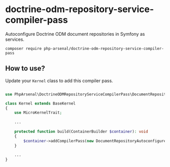 # doctrine-odm-repository-service-compiler-pass

Autoconfigure Doctrine ODM document repositories in Symfony as services.

`composer require php-arsenal/doctrine-odm-repository-service-compiler-pass`

## How to use?

Update your `Kernel` class to add this compiler pass.

```php

use PhpArsenal\DoctrineODMRepositoryServiceCompilerPass\DocumentRepositoryAutoconfigureCompilerPass;

class Kernel extends BaseKernel
{
    use MicroKernelTrait;
    
    ...
    
    protected function build(ContainerBuilder $container): void
    {
        $container->addCompilerPass(new DocumentRepositoryAutoconfigureCompilerPass());
    }
    
    ...   
}
```
